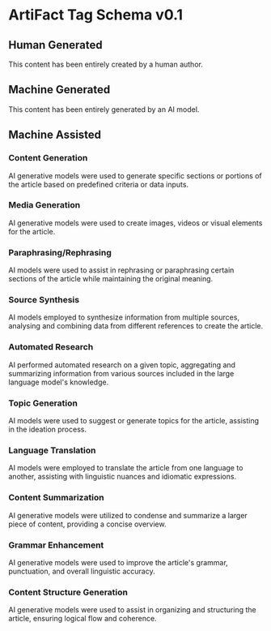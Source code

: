 # ArtiFact Tag Schema v0.1

## Human Generated 
This content has been entirely created by a human author.


## Machine Generated
This content has been entirely generated by an AI model.

## Machine Assisted 

### Content Generation
AI generative models were used to generate specific sections or portions of the article based on predefined criteria or data inputs.


### Media Generation
AI generative models were used to create images, videos or visual elements for the article.


### Paraphrasing/Rephrasing
AI models were used to assist in rephrasing or paraphrasing certain sections of the article while maintaining the original meaning.


### Source Synthesis
AI models employed to synthesize information from multiple sources, analysing and combining data from different references to create the article.


### Automated Research
AI performed automated research on a given topic, aggregating and summarizing information from various sources included in the large language model's knowledge.


### Topic Generation
AI models were used to suggest or generate topics for the article, assisting in the ideation process.


### Language Translation
AI models were employed to translate the article from one language to another, assisting with linguistic nuances and idiomatic expressions.


### Content Summarization
AI generative models were utilized to condense and summarize a larger piece of content, providing a concise overview.


### Grammar Enhancement
AI generative models were used to improve the article's grammar, punctuation, and overall linguistic accuracy.


### Content Structure Generation
AI generative models were used to assist in organizing and structuring the article, ensuring logical flow and coherence.
